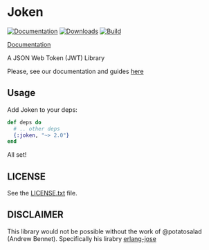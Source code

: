 # Joken

[![Documentation](https://img.shields.io/badge/docs-hexpm-blue.svg)](http://hexdocs.pm/joken/) [![Downloads](https://img.shields.io/hexpm/dt/joken.svg)](https://hex.pm/packages/joken) [![Build](https://travis-ci.org/bryanjos/joken.svg?branch=master)](https://travis-ci.org/bryanjos/joken)

[Documentation](http://hexdocs.pm/joken/)

A JSON Web Token (JWT) Library

Please, see our documentation and guides [here](http://hexdocs.pm/joken/)

## Usage

Add Joken to your deps:

``` elixir
def deps do
  # .. other deps
  {:joken, "~> 2.0"}
end
```

All set!

## LICENSE

See the [LICENSE.txt](LICENCE.txt) file.

## DISCLAIMER

This library would not be possible without the work of @potatosalad (Andrew Bennet). Specifically his lirabry [erlang-jose](https://github.com/potatosalad/erlang-jose/)
